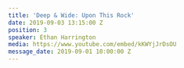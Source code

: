 ```yaml
---
title: 'Deep & Wide: Upon This Rock'
date: 2019-09-03 13:15:00 Z
position: 3
speaker: Ethan Harrington
media: https://www.youtube.com/embed/kKWYjJrDsOU
message_date: 2019-09-01 10:00:00 Z
---
```


